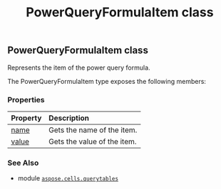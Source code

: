 ﻿---
title: PowerQueryFormulaItem class
second_title: Aspose.Cells for Python via .NET API References
description: 
type: docs
weight: 50
url: /aspose.cells.querytables/powerqueryformulaitem/
is_root: false
---

## PowerQueryFormulaItem class

Represents the item of the power query formula.



The PowerQueryFormulaItem type exposes the following members:

### Properties
| Property | Description |
| :- | :- |
| [name](/cells/python-net/aspose.cells.querytables/powerqueryformulaitem/name) | Gets the name of the item. |
| [value](/cells/python-net/aspose.cells.querytables/powerqueryformulaitem/value) | Gets the value of the item. |



### See Also
* module [`aspose.cells.querytables`](..)

